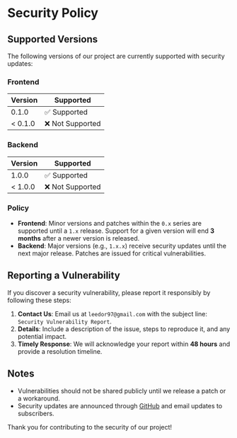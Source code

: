 # Security Policy

## Supported Versions

The following versions of our project are currently supported with security updates:

### Frontend

| Version    | Supported          |
|------------|--------------------|
| 0.1.0      | ✅ Supported       |
| < 0.1.0    | ❌ Not Supported   |

### Backend

| Version    | Supported          |
|------------|--------------------|
| 1.0.0      | ✅ Supported       |
| < 1.0.0    | ❌ Not Supported   |

### Policy

- **Frontend**: Minor versions and patches within the `0.x` series are supported until a `1.x` release. Support for a given version will end **3 months** after a newer version is released.
- **Backend**: Major versions (e.g., `1.x.x`) receive security updates until the next major release. Patches are issued for critical vulnerabilities.

## Reporting a Vulnerability

If you discover a security vulnerability, please report it responsibly by following these steps:

1. **Contact Us**: Email us at `leedor97@gmail.com` with the subject line: `Security Vulnerability Report`.
2. **Details**: Include a description of the issue, steps to reproduce it, and any potential impact.
3. **Timely Response**: We will acknowledge your report within **48 hours** and provide a resolution timeline.

## Notes

- Vulnerabilities should not be shared publicly until we release a patch or a workaround.
- Security updates are announced through [GitHub](https://github.com/mahmoudfa97/Mawadi) and email updates to subscribers.

Thank you for contributing to the security of our project!
